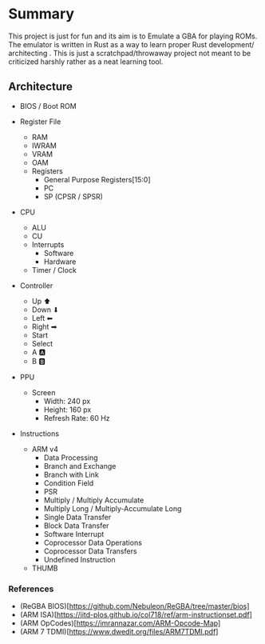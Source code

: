 
# Summary

This project is just for fun and its aim is to Emulate a GBA for playing ROMs. The emulator is written in Rust as a way to learn proper Rust development/ architecting . This is just a scratchpad/throwaway project not meant to be criticized harshly rather as a neat learning tool.

## Architecture

- BIOS / Boot ROM

- Register File
  - RAM
   - IWRAM
   - VRAM
   - OAM
  - Registers
    - General Purpose Registers[15:0]
    - PC
    - SP (CPSR / SPSR)

- CPU
  - ALU
  - CU
  - Interrupts
    - Software
    - Hardware
  - Timer / Clock

- Controller
  -  Up ⬆
  -  Down ⬇
  -  Left ⬅
  -  Right ➡
  -  Start 
  -  Select
  -  A 🅰️
  -  B 🅱️

- PPU
  - Screen
    - Width: 240 px
    - Height: 160 px
    - Refresh Rate: 60 Hz

- Instructions
  - ARM v4
    - Data Processing
    - Branch and Exchange
    - Branch with Link
    - Condition Field
    - PSR
    - Multiply / Multiply Accumulate
    - Multiply Long / Multiply-Accumulate Long
    - Single Data Transfer
    - Block Data Transfer
    - Software Interrupt
    - Coprocessor Data Operations
    - Coprocessor Data Transfers
    - Undefined Instruction
  - THUMB

### References
- (ReGBA BIOS)[https://github.com/Nebuleon/ReGBA/tree/master/bios]
- (ARM ISA)[https://iitd-plos.github.io/col718/ref/arm-instructionset.pdf]
- (ARM OpCodes)[https://imrannazar.com/ARM-Opcode-Map]
- (ARM 7 TDMI)[https://www.dwedit.org/files/ARM7TDMI.pdf]